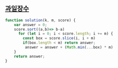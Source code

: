 ## <a href='https://school.programmers.co.kr/learn/courses/30/lessons/135808'>과일장수</a>

```javascript
function solution(k, m, score) {
    var answer = 0;
    score.sort((a,b)=> b-a)
      for (let i = 0; i < score.length; i += m) {
        const box = score.slice(i, i + m)
        if(box.length < m) return answer;
         answer = answer + (Math.min(...box) * m)
    }
    return answer;
}
```
